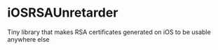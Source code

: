 # iOSRSAUnretarder
Tiny library that makes RSA certificates generated on iOS to be usable anywhere else
